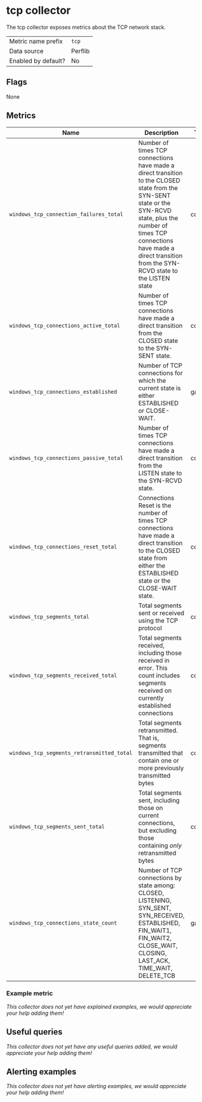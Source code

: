 # tcp collector

The tcp collector exposes metrics about the TCP network stack.

|||
-|-
Metric name prefix  | `tcp`
Data source         | Perflib
Enabled by default? | No

## Flags

None

## Metrics

| Name                                       | Description                                                                                                                                                                                                                                         | Type    | Labels |
|--------------------------------------------|-----------------------------------------------------------------------------------------------------------------------------------------------------------------------------------------------------------------------------------------------------|---------|--------|
| `windows_tcp_connection_failures_total`    | Number of times TCP connections have made a direct transition to the CLOSED state from the SYN-SENT state or the SYN-RCVD state, plus the number of times TCP connections have made a direct transition from the SYN-RCVD state to the LISTEN state | counter | af     |
| `windows_tcp_connections_active_total`     | Number of times TCP connections have made a direct transition from the CLOSED state to the SYN-SENT state.                                                                                                                                          | counter | af     |
| `windows_tcp_connections_established`      | Number of TCP connections for which the current state is either ESTABLISHED or CLOSE-WAIT.                                                                                                                                                          | gauge   | af     |
| `windows_tcp_connections_passive_total`    | Number of times TCP connections have made a direct transition from the LISTEN state to the SYN-RCVD state.                                                                                                                                          | counter | af     |
| `windows_tcp_connections_reset_total`      | Connections Reset is the number of times TCP connections have made a direct transition to the CLOSED state from either the ESTABLISHED state or the CLOSE-WAIT state.                                                                               | counter | af     |
| `windows_tcp_segments_total`               | Total segments sent or received using the TCP protocol                                                                                                                                                                                              | counter | af     |
| `windows_tcp_segments_received_total`      | Total segments received, including those received in error. This count includes segments received on currently established connections                                                                                                              | counter | af     |
| `windows_tcp_segments_retransmitted_total` | Total segments retransmitted. That is, segments transmitted that contain one or more previously transmitted bytes                                                                                                                                   | counter | af     |
| `windows_tcp_segments_sent_total`          | Total segments sent, including those on current connections, but excluding those containing *only* retransmitted bytes                                                                                                                              | counter | af     |
| `windows_tcp_connections_state_count`      | Number of TCP connections by state among: CLOSED, LISTENING, SYN_SENT, SYN_RECEIVED, ESTABLISHED, FIN_WAIT1, FIN_WAIT2, CLOSE_WAIT, CLOSING, LAST_ACK, TIME_WAIT, DELETE_TCB                                                                        | gauge   | af     |

### Example metric
_This collector does not yet have explained examples, we would appreciate your help adding them!_

## Useful queries
_This collector does not yet have any useful queries added, we would appreciate your help adding them!_

## Alerting examples
_This collector does not yet have alerting examples, we would appreciate your help adding them!_
